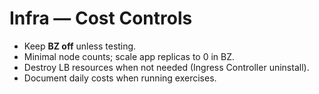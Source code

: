 # Infra — Cost Controls

- Keep **BZ off** unless testing.
- Minimal node counts; scale app replicas to 0 in BZ.
- Destroy LB resources when not needed (Ingress Controller uninstall).
- Document daily costs when running exercises.
